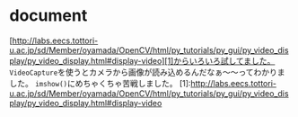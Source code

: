 # document
[http://labs.eecs.tottori-u.ac.jp/sd/Member/oyamada/OpenCV/html/py_tutorials/py_gui/py_video_display/py_video_display.html#display-video][1]からいろいろ試してました。
`VideoCapture`を使うとカメラから画像が読み込めるんだなぁ～～ってわかりました。
`imshow()`にめちゃくちゃ苦戦しました。
[1]:http://labs.eecs.tottori-u.ac.jp/sd/Member/oyamada/OpenCV/html/py_tutorials/py_gui/py_video_display/py_video_display.html#display-video